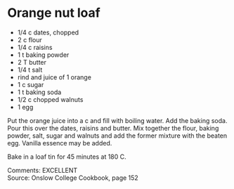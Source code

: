 # Orange nut loaf

* 1/4 c dates, chopped
* 2 c flour
* 1/4 c raisins
* 1 t baking powder
* 2 T butter
* 1/4 t salt
* rind and juice of 1 orange
* 1 c sugar
* 1 t baking soda
* 1/2 c chopped walnuts
* 1 egg

Put the orange juice into a c and fill with boiling water.  Add the baking soda.  Pour this over the dates, raisins and butter. Mix together the flour, baking powder, salt, sugar and walnuts and add the former mixture with the beaten egg.  Vanilla essence may be added. 

Bake in a loaf tin for 45 minutes at 180 C.


Comments: EXCELLENT  
Source: Onslow College Cookbook, page 152

